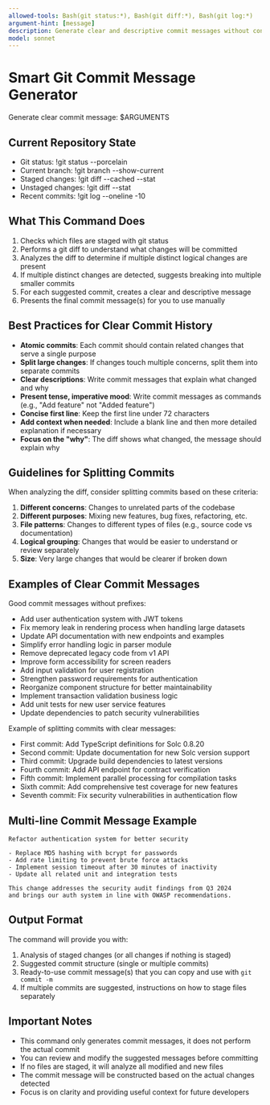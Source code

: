 ```yaml
---
allowed-tools: Bash(git status:*), Bash(git diff:*), Bash(git log:*)
argument-hint: [message]
description: Generate clear and descriptive commit messages without conventional prefixes
model: sonnet
---
```


# Smart Git Commit Message Generator

Generate clear commit message: $ARGUMENTS

## Current Repository State

- Git status: !git status --porcelain
- Current branch: !git branch --show-current
- Staged changes: !git diff --cached --stat
- Unstaged changes: !git diff --stat
- Recent commits: !git log --oneline -10

## What This Command Does

1. Checks which files are staged with git status
2. Performs a git diff to understand what changes will be committed
3. Analyzes the diff to determine if multiple distinct logical changes are present
4. If multiple distinct changes are detected, suggests breaking into multiple smaller commits
5. For each suggested commit, creates a clear and descriptive message
6. Presents the final commit message(s) for you to use manually

## Best Practices for Clear Commit History

- **Atomic commits**: Each commit should contain related changes that serve a single purpose
- **Split large changes**: If changes touch multiple concerns, split them into separate commits
- **Clear descriptions**: Write commit messages that explain what changed and why
- **Present tense, imperative mood**: Write commit messages as commands (e.g., "Add feature" not "Added feature")
- **Concise first line**: Keep the first line under 72 characters
- **Add context when needed**: Include a blank line and then more detailed explanation if necessary
- **Focus on the "why"**: The diff shows what changed, the message should explain why

## Guidelines for Splitting Commits

When analyzing the diff, consider splitting commits based on these criteria:

1. **Different concerns**: Changes to unrelated parts of the codebase
2. **Different purposes**: Mixing new features, bug fixes, refactoring, etc.
3. **File patterns**: Changes to different types of files (e.g., source code vs documentation)
4. **Logical grouping**: Changes that would be easier to understand or review separately
5. **Size**: Very large changes that would be clearer if broken down

## Examples of Clear Commit Messages

Good commit messages without prefixes:

- Add user authentication system with JWT tokens
- Fix memory leak in rendering process when handling large datasets
- Update API documentation with new endpoints and examples
- Simplify error handling logic in parser module
- Remove deprecated legacy code from v1 API
- Improve form accessibility for screen readers
- Add input validation for user registration
- Strengthen password requirements for authentication
- Reorganize component structure for better maintainability
- Implement transaction validation business logic
- Add unit tests for new user service features
- Update dependencies to patch security vulnerabilities

Example of splitting commits with clear messages:

- First commit: Add TypeScript definitions for Solc 0.8.20
- Second commit: Update documentation for new Solc version support
- Third commit: Upgrade build dependencies to latest versions
- Fourth commit: Add API endpoint for contract verification
- Fifth commit: Implement parallel processing for compilation tasks
- Sixth commit: Add comprehensive test coverage for new features
- Seventh commit: Fix security vulnerabilities in authentication flow

## Multi-line Commit Message Example

```
Refactor authentication system for better security

- Replace MD5 hashing with bcrypt for passwords
- Add rate limiting to prevent brute force attacks
- Implement session timeout after 30 minutes of inactivity
- Update all related unit and integration tests

This change addresses the security audit findings from Q3 2024
and brings our auth system in line with OWASP recommendations.
```

## Output Format

The command will provide you with:

1. Analysis of staged changes (or all changes if nothing is staged)
2. Suggested commit structure (single or multiple commits)
3. Ready-to-use commit message(s) that you can copy and use with `git commit -m`
4. If multiple commits are suggested, instructions on how to stage files separately

## Important Notes

- This command only generates commit messages, it does not perform the actual commit
- You can review and modify the suggested messages before committing
- If no files are staged, it will analyze all modified and new files
- The commit message will be constructed based on the actual changes detected
- Focus is on clarity and providing useful context for future developers

